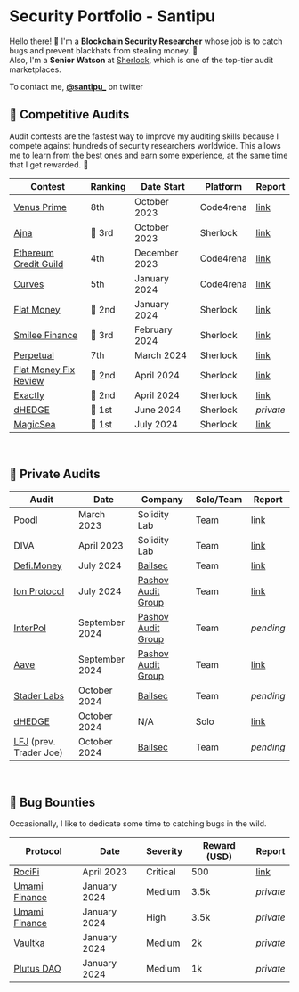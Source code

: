 # Security Portfolio - Santipu

Hello there! 🙌
I'm a **Blockchain Security Researcher** whose job is to catch bugs and prevent blackhats from stealing money. 🐛
<br>
Also, I'm a **Senior Watson** at [Sherlock](https://www.sherlock.xyz/), which is one of the top-tier audit marketplaces. 

To contact me, [**@santipu_**](https://twitter.com/santipu_) on twitter

## 🔎 Competitive Audits 

Audit contests are the fastest way to improve my auditing skills because I compete against hundreds of security researchers worldwide. This allows me to learn from the best ones and earn some experience, at the same time that I get rewarded. 🫡

| Contest                | Ranking | Date Start         | Platform       | Report  |
|------------------------|---------|---------------|----------------|---------|
|  [Venus Prime](https://code4rena.com/audits/2023-09-venus-prime)           | 8th     | October 2023  | Code4rena      |  [link](https://code4rena.com/reports/2023-09-venus)       |
|  [Ajna](https://audits.sherlock.xyz/contests/114)                  | 🥉 3rd     | October 2023  | Sherlock       |  [link](https://github.com/sherlock-audit/2023-09-ajna-judging/issues)        |
|  [Ethereum Credit Guild](https://code4rena.com/audits/2023-12-ethereum-credit-guild) | 4th     | December 2023 | Code4rena      |  [link](https://code4rena.com/reports/2023-12-ethereumcreditguild)              |
|  [Curves](https://code4rena.com/audits/2024-01-curves#top)                | 5th     | January 2024  | Code4rena      |  [link](https://code4rena.com/reports/2024-01-curves)                  |
|  [Flat Money](https://audits.sherlock.xyz/contests/132)            | 🥈 2nd     | January 2024  | Sherlock       |  [link](https://github.com/sherlock-audit/2023-12-flatmoney-judging/issues)               |
|  [Smilee Finance](https://audits.sherlock.xyz/contests/180)            | 🥉 3rd     | February 2024  | Sherlock       |  [link](https://github.com/sherlock-audit/2024-02-smilee-finance-judging/issues)              |
|  [Perpetual](https://audits.sherlock.xyz/contests/219)            | 7th     | March 2024  | Sherlock       |  [link](https://github.com/sherlock-audit/2024-02-perpetual-judging/issues)              |
|  [Flat Money Fix Review](https://audits.sherlock.xyz/contests/287)            | 🥈 2nd     | April 2024  | Sherlock       |  [link](https://github.com/sherlock-audit/2024-03-flat-money-fix-review-contest-judging/issues)              |
|  [Exactly](https://audits.sherlock.xyz/contests/247)            | 🥈 2nd      | April 2024  | Sherlock       |  [link](https://github.com/sherlock-audit/2024-04-interest-rate-model-judging/issues)              |
|  [dHEDGE](https://audits.sherlock.xyz/contests/288)            | 🥇 1st     | June 2024  | Sherlock       |  _private_   |
|  [MagicSea](https://audits.sherlock.xyz/contests/437)            | 🥇 1st     | July 2024  | Sherlock       |  [link](https://github.com/sherlock-audit/2024-06-magicsea-judging/issues)       |

<br>

## 🥊 Private Audits

|    Audit     |    Date      | Company      | Solo/Team |  Report  |
|----------|--------------|---------------|----|-----|
|    Poodl     |  March 2023  | Solidity Lab  | Team| [link](https://github.com/santipu03/santipu03/blob/main/team-audits/SolidityLab_Poodl.md)       |
|    DIVA      |  April 2023  | Solidity Lab  | Team | [link](https://github.com/santipu03/santipu03/blob/main/team-audits/SolidityLab_Diva.md)        |
|  [Defi.Money](https://defi.money/)  |  July 2024   | [Bailsec](https://bailsec.io/)      |Team |  [link](https://github.com/santipu03/santipu03/blob/main/team-audits/Bailsec_defiMoney_Report.pdf)                  |
| [Ion Protocol](https://ionprotocol.io/) |  July 2024   | [Pashov Audit Group](https://www.pashov.net/)      | Team | [link](https://github.com/santipu03/santipu03/blob/main/team-audits/Pashov_Ion_Report.pdf)               |
| [InterPol](https://app.notinterpol.com/) |  September 2024   | [Pashov Audit Group](https://www.pashov.net/)      | Team | _pending_               |
| [Aave](https://aave.com/) |  September 2024   | [Pashov Audit Group](https://www.pashov.net/)      | Team | [link](https://github.com/pashov/audits/blob/master/team/pdf/Aave-security-review.pdf)             |
| [Stader Labs](https://www.staderlabs.com/) |  October 2024   | [Bailsec](https://bailsec.io/)      | Team |  _pending_             |
| [dHEDGE](https://dhedge.org/) |  October 2024   | N/A      | Solo |  [link](https://github.com/santipu03/santipu03/blob/main/solo-audits/dHEDGE_SAW.md)             |
| [LFJ](https://lfj.gg/avalanche) (prev. Trader Joe) |  October 2024   | [Bailsec](https://bailsec.io/)      | Team |  _pending_             |


<br>

## 🐞 Bug Bounties

Occasionally, I like to dedicate some time to catching bugs in the wild. 

| Protocol               | Date          | Severity    | Reward (USD)   | Report  |
|------------------------|---------------|--------------|--|---------|
|  [RociFi](https://defillama.com/protocol/rocifi)                  | April 2023    | Critical       | 500| [link](https://github.com/santipu03/santipu03/blob/main/bug-bounties/RociFi.md)       |
|  [Umami Finance](https://defillama.com/protocol/umami-finance)    | January 2024  | Medium  | 3.5k| _private_         |
|  [Umami Finance](https://defillama.com/protocol/umami-finance)    | January 2024  | High  | 3.5k| _private_         |
|  [Vaultka](https://defillama.com/protocol/vaultka)                | January 2024  | Medium  | 2k|_private_         |
|  [Plutus DAO](https://defillama.com/protocol/plutusdao)           | January 2024  | Medium  | 1k|_private_         |



